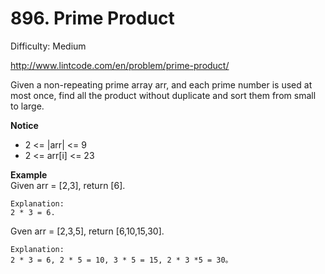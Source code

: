 # 896. Prime Product

Difficulty: Medium

http://www.lintcode.com/en/problem/prime-product/

Given a non-repeating prime array arr, and each prime number is used at most once, find all the product without duplicate and sort them from small to large.

**Notice**  
* 2 <= |arr| <= 9
* 2 <= arr[i] <= 23

**Example**  
Given arr = [2,3], return [6].
```
Explanation:
2 * 3 = 6.
```
Gven arr = [2,3,5], return [6,10,15,30].
```
Explanation:
2 * 3 = 6, 2 * 5 = 10, 3 * 5 = 15, 2 * 3 *5 = 30。
```
